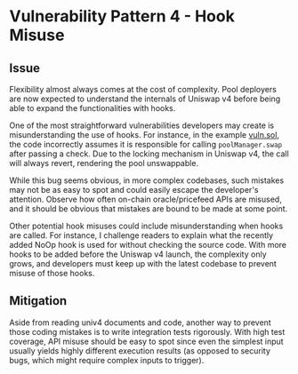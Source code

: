 # Vulnerability Pattern 4 - Hook Misuse

## Issue

Flexibility almost always comes at the cost of complexity. Pool deployers are now expected to understand the internals of Uniswap v4 before being able to expand the functionalities with hooks.

One of the most straightforward vulnerabilities developers may create is misunderstanding the use of hooks. For instance, in the example [vuln.sol](), the code incorrectly assumes it is responsible for calling `poolManager.swap` after passing a check. Due to the locking mechanism in Uniswap v4, the call will always revert, rendering the pool unswappable.

While this bug seems obvious, in more complex codebases, such mistakes may not be as easy to spot and could easily escape the developer's attention. Observe how often on-chain oracle/pricefeed APIs are misused, and it should be obvious that mistakes are bound to be made at some point.

Other potential hook misuses could include misunderstanding when hooks are called. For instance, I challenge readers to explain what the recently added NoOp hook is used for without checking the source code. With more hooks to be added before the Uniswap v4 launch, the complexity only grows, and developers must keep up with the latest codebase to prevent misuse of those hooks.

## Mitigation

Aside from reading univ4 documents and code, another way to prevent those coding mistakes is to write integration tests rigorously. With high test coverage, API misuse should be easy to spot since even the simplest input usually yields highly different execution results (as opposed to security bugs, which might require complex inputs to trigger).



